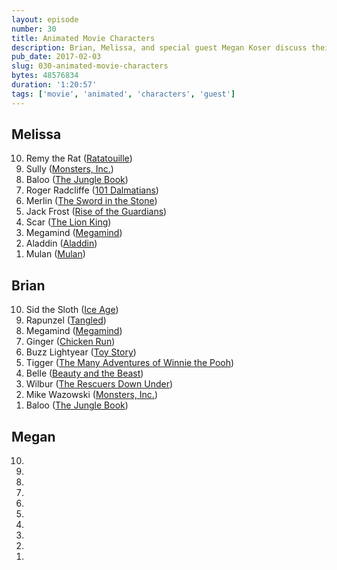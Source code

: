 ```yaml
---
layout: episode
number: 30
title: Animated Movie Characters
description: Brian, Melissa, and special guest Megan Koser discuss their favorite characters from animated movies.
pub_date: 2017-02-03
slug: 030-animated-movie-characters
bytes: 48576834
duration: '1:20:57'
tags: ['movie', 'animated', 'characters', 'guest']
---
```


<h2>Melissa</h2>
<ol reversed>
<li>Remy the Rat (<a href="https://www.themoviedb.org/movie/2062-ratatouille">Ratatouille</a>)</li>
<li>Sully (<a href="https://www.themoviedb.org/movie/585-monsters-inc">Monsters, Inc.</a>)</li>
<li>Baloo (<a href="https://www.themoviedb.org/movie/9325-the-jungle-book">The Jungle Book</a>)</li>
<li>Roger Radcliffe (<a href="https://www.themoviedb.org/movie/12230-one-hundred-and-one-dalmatians">101 Dalmatians</a>)</li>
<li>Merlin (<a href="https://www.themoviedb.org/movie/9078-the-sword-in-the-stone">The Sword in the Stone</a>)</li>
<li>Jack Frost (<a href="https://www.themoviedb.org/movie/81188-rise-of-the-guardians">Rise of the Guardians</a>)</li>
<li>Scar (<a href="https://www.themoviedb.org/movie/8587-the-lion-king">The Lion King</a>)</li>
<li>Megamind (<a href="https://www.themoviedb.org/movie/38055-megamind">Megamind</a>)</li>
<li>Aladdin (<a href="https://www.themoviedb.org/movie/812-aladdin">Aladdin</a>)</li>
<li>Mulan (<a href="https://www.themoviedb.org/movie/10674-mulan">Mulan</a>)</li>
</ol>

<h2>Brian</h2>
<ol reversed>
<li>Sid the Sloth (<a href="https://www.themoviedb.org/movie/425-ice-age">Ice Age</a>)</li>
<li>Rapunzel (<a href="https://www.themoviedb.org/movie/38757-tangled">Tangled</a>)</li>
<li>Megamind (<a href="https://www.themoviedb.org/movie/38055-megamind">Megamind</a>)</li>
<li>Ginger (<a href="https://www.themoviedb.org/movie/7443-chicken-run">Chicken Run</a>)</li>
<li>Buzz Lightyear (<a href="https://www.themoviedb.org/movie/862-toy-story">Toy Story</a>)</li>
<li>Tigger (<a href="https://www.themoviedb.org/movie/250480-the-many-adventures-of-winnie-the-pooh">The Many Adventures of Winnie the Pooh</a>)</li>
<li>Belle (<a href="https://www.themoviedb.org/movie/10020-beauty-and-the-beast">Beauty and the Beast</a>)</li>
<li>Wilbur (<a href="https://www.themoviedb.org/movie/11135-the-rescuers-down-under">The Rescuers Down Under</a>)</li>
<li>Mike Wazowski (<a href="https://www.themoviedb.org/movie/585-monsters-inc">Monsters, Inc.</a>)</li>
<li>Baloo (<a href="https://www.themoviedb.org/movie/9325-the-jungle-book">The Jungle Book</a>)</li>
</ol>

<h2>Megan</h2>
<ol reversed>
<li></li>
<li></li>
<li></li>
<li></li>
<li></li>
<li></li>
<li></li>
<li></li>
<li></li>
<li></li>
</ol>
